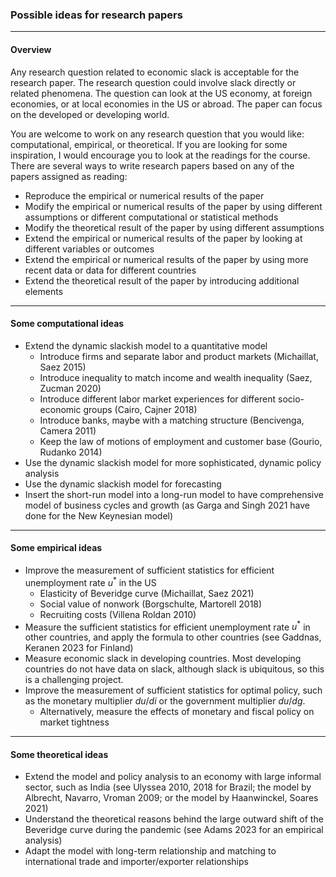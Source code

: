 ### Possible ideas for research papers

---

#### Overview

Any research question related to economic slack is acceptable for the research paper. The research question could involve slack directly or related phenomena. The question can look at the US economy, at foreign economies, or at local economies in the US or abroad. The paper can focus on the developed or developing world.

You are welcome to work on any research question that you would like: computational, empirical, or theoretical. If you are looking for some inspiration, I would encourage you to look at the readings for the course. There are several ways to write research papers based on any of the papers assigned as reading:

+ Reproduce the empirical or numerical results of the paper
+ Modify the empirical or numerical results of the paper by using different assumptions or different computational or statistical methods
+ Modify the theoretical result of the paper by using different assumptions
+ Extend the empirical or numerical results of the paper by looking at different variables or outcomes
+ Extend the empirical or numerical results of the paper by using more recent data or data for different countries
+ Extend the theoretical result of the paper by introducing additional elements

---

#### Some computational ideas

+ Extend the dynamic slackish model to a quantitative model
	+ Introduce firms and separate labor and product markets (Michaillat, Saez 2015)
	+ Introduce inequality to match income and wealth inequality (Saez, Zucman 2020)
	+ Introduce different labor market experiences for different socio-economic groups (Cairo, Cajner 2018)
	+ Introduce banks, maybe with a matching structure (Bencivenga, Camera 2011)
	+ Keep the law of motions of employment and customer base (Gourio, Rudanko 2014)
+ Use the dynamic slackish model for more sophisticated, dynamic policy analysis
+ Use the dynamic slackish model for forecasting
+ Insert the short-run model into a long-run model to have comprehensive model of business cycles and growth (as Garga and Singh 2021 have done for the New Keynesian model)
	
---

#### Some empirical ideas

+ Improve the measurement of sufficient statistics for efficient unemployment rate $u^*$ in the US
	+ Elasticity of Beveridge curve (Michaillat, Saez 2021)
	+ Social value of nonwork (Borgschulte, Martorell 2018) 
	+ Recruiting costs (Villena Roldan 2010)
+ Measure the sufficient statistics for efficient unemployment rate $u^*$ in other countries, and apply the formula to other countries (see Gaddnas, Keranen 2023 for Finland)
+ Measure economic slack in developing countries. Most developing countries do not have data on slack, although slack is ubiquitous, so this is a challenging project.
+ Improve the measurement of sufficient statistics for optimal policy, such as the monetary multiplier $du/di$ or the government multiplier $du/dg$.
	+ Alternatively, measure the effects of monetary and fiscal policy on  market tightness

---

#### Some theoretical ideas

+ Extend the model and policy analysis to an economy with large informal sector, such as India (see Ulyssea 2010, 2018 for Brazil; the model by Albrecht, Navarro, Vroman 2009; or the model by Haanwinckel, Soares 2021)
+ Understand the theoretical reasons behind the large outward shift of the Beveridge curve during the pandemic (see Adams 2023 for an empirical analysis)
+ Adapt the model with long-term relationship and matching to international trade and importer/exporter relationships
